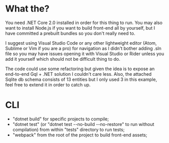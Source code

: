 # What the?

You need .NET Core 2.0 installed in order for this thing to run.
You may also want to install Node.js if you want to build front-end all by yourself, but I have committed a prebuilt bundles so 
you don't really need to.

I suggest using Visual Studio Code or any other lightweight editor (Atom, Sublime or Vim if you are a pro) for navigation as I didn't
bother adding .sln file so you may have issues opening it with Visual Studio or Rider unless you add it yourself which should not 
be difficult thing to do.

The code could use some refactoring but given the idea is to expose an end-to-end Gql + .NET solution I couldn't care less. 
Also, the attached Sqlite db schema consists of 13 entities but I only used 3 in this example, feel free to extend it in order to 
catch up.

# CLI

* "dotnet build" for specific projects to compile;
* "dotnet test" (or "dotnet test --no-build --no-restore" to run without compilation) from within "tests" directory to run tests;
* "webpack" from the root of the project to build front-end assets;
